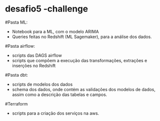 # desafio5 -challenge
#Pasta ML:
- Notebook para a ML, com o modelo ARIMA
- Queries feitas no Redshift (ML Sagemaker), para a análise dos dados.

#Pasta airflow:
- scripts das DAGS airflow
- scripts que compõem a execução das transformações, extrações e inserções no Redshift

#Pasta dbt:
- scripts de modelos dos dados
- schema dos dados, onde contém as validações dos modelos de dados, assim como a descrição das tabelas e campos.

#Terraform
- scripts para a criação dos serviços na aws.
